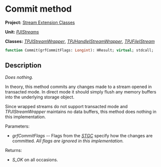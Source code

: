 # Commit method

**Project:** [Stream Extension Classes](../API.md)

**Unit:** [_PJIStreams_](./PJIStreams.md)

**Classes:** [_TPJIStreamWrapper_](./TPJIStreamWrapper.md), [_TPJHandleIStreamWrapper_](./TPJHandleIStreamWrapper.md), [_TPJFileIStream_](./TPJFileIStream.md)

```pascal
function Commit(grfCommitFlags: Longint): HResult; virtual; stdcall;
```

## Description

_Does nothing._

In theory, this method commits any changes made to a stream opened in transacted mode. In direct mode it should simply flush any memory buffers into the underlying storage object.

Since wrapped streams do not support transacted mode and _TPJIStreamWrapper_ maintains no data buffers, this method does nothing in this implementation.

Parameters:

* _grfCommitFlags_ -- Flags from the [_STGC_](https://learn.microsoft.com/en-gb/windows/win32/api/wtypes/ne-wtypes-stgc) specify how the changes are committed. _All flags are ignored in this implementation._

Returns:

* _S_OK_ on all occasions.
